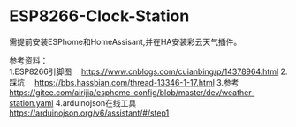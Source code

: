 # ESP8266-Clock-Station
需提前安装ESPhome和HomeAssisant,并在HA安装彩云天气插件。

参考资料：  
1.ESP8266引脚图 &emsp;https://www.cnblogs.com/cuianbing/p/14378964.html 
2.踩坑 &emsp;https://bbs.hassbian.com/thread-13346-1-17.html
3.参考 &emsp;https://gitee.com/airijia/esphome-config/blob/master/dev/weather-station.yaml
4.arduinojson在线工具 &emsp;https://arduinojson.org/v6/assistant/#/step1
